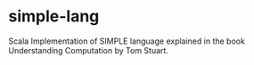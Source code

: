 # simple-lang
Scala Implementation of SIMPLE language explained in the book Understanding Computation by Tom Stuart.
